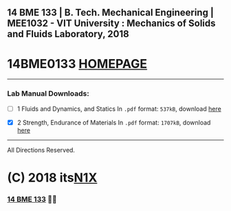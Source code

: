 ##  14 BME 133 | B. Tech. Mechanical Engineering | MEE1032 - VIT University : Mechanics of Solids and Fluids Laboratory, 2018
# 14BME0133 [HOMEPAGE](https://14bme0133.github.io)

---

### Lab Manual Downloads:

 - [ ] 1 Fluids and Dynamics, and Statics
In `.pdf` format: `537kB`, download [here](~/assets/manuals/0f.pdf)
 
 - [x] 2 Strength, Endurance of Materials
In `.pdf` format: `1707kB`, download [here](~/assets/manuals/0s.pdf)
 
---

All Directions Reserved.
# (C) 2018 its[N1X](https://N1X.site)
### [14 BME 133](https://14bme0133.github.io>) 📴🦄 
